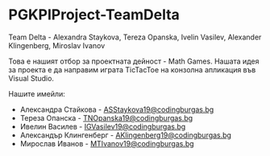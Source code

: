 # PGKPIProject-TeamDelta
Team Delta - Alexandra Staykova, Tereza Opanska, Ivelin Vasilev, Alexander Klingenberg, Miroslav Ivanov

Това е нашият отбор за проектната дейност - Math Games.
Нашата идея за проекта е да направим играта TicTacToe на конзолна апликация във Visual Studio.

Нашите имейли:
- Александра Стайкова - ASStaykova19@codingburgas.bg
- Тереза Опанска - TNOpanska19@codingburgas.bg
- Ивелин Василев - IGVasilev19@codingburgas.bg
- Александър Клингенберг - AKlingenberg19@codingburgas.bg
- Мирослав Иванов - MTIvanov19@codingburgas.bg

